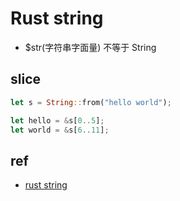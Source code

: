 # Rust string

+ $str(字符串字面量) 不等于 String

## slice
```rust
let s = String::from("hello world");

let hello = &s[0..5];
let world = &s[6..11];
```

## ref
+ [rust string](https://course.rs/basic/compound-type/string-slice.html)